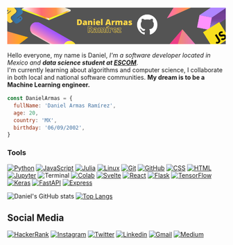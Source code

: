 ![GitHub Header](images/header2.png)

Hello everyone, my name is Daniel, *I'm a software developer located in Mexico and **data science student at [ESCOM](https://www.escom.ipn.mx/)***.      
I'm currently learning about algorithms and computer science, I collaborate in both local and national software communities. **My dream is to be a Machine Learning engineer.**
```javascript
const DanielArmas = {
  fullName: 'Daniel Armas Ramírez',
  age: 20,
  country: 'MX',
  birthday: '06/09/2002',
}
```
### Tools
[![Python](https://img.shields.io/badge/-Python-blue?logo=python&logoColor=yellow&style=for-the-badge)](https://www.python.org/)
[![JavaScript](https://img.shields.io/badge/-JavaScript-yellow?logo=javascript&logoColor=black&style=for-the-badge)](https://developer.mozilla.org/es/docs/Web/JavaScript)
[![Julia](https://img.shields.io/badge/-Julia-9558B2?logo=julia&logoColor=white&style=for-the-badge)](https://julialang.org/)
[![Linux](https://img.shields.io/badge/-Linux-FCC624?logo=linux&logoColor=black&style=for-the-badge)](https://www.linux.org/)
[![Git](https://img.shields.io/badge/-Git-F05032?logo=git&logoColor=white&style=for-the-badge)](https://git-scm.com/)
[![GitHub](https://img.shields.io/badge/-GitHub-181717?logo=github&logoColor=white&style=for-the-badge)](https://github.com/home)
[![CSS](https://img.shields.io/badge/-CSS-1572B6?logo=css3&logoColor=white&style=for-the-badge)](https://developer.mozilla.org/es/docs/Web/CSS)
[![HTML](https://img.shields.io/badge/-HTML-E34F26?logo=html5&logoColor=white&style=for-the-badge)](https://developer.mozilla.org/es/docs/Web/HTML)
[![Jupyter](https://img.shields.io/badge/-Jupyter-F37626?logo=jupyter&logoColor=white&style=for-the-badge)](https://jupyter.org/)
![Terminal](https://img.shields.io/badge/-Terminal-4D4D4D?logo=windows-terminal&logoColor=white&style=for-the-badge)
[![Colab](https://img.shields.io/badge/-Colab-F9AB00?logo=google-colab&logoColor=white&style=for-the-badge)](https://colab.research.google.com/notebooks/welcome.ipynb)
[![Svelte](https://img.shields.io/badge/-Svelte-FF3E00?logo=svelte&logoColor=white&style=for-the-badge)](https://svelte.dev/)
[![React](https://img.shields.io/badge/-React-61DAFB?logo=react&logoColor=black&style=for-the-badge)](https://reactjs.org/)
[![Flask](https://img.shields.io/badge/-Flask-000000?logo=flask&logoColor=white&style=for-the-badge)](https://flask.palletsprojects.com/en/2.0.x/#)
[![TensorFlow](https://img.shields.io/badge/-TensorFlow-FF6F00?logo=tensorflow&logoColor=white&style=for-the-badge)](https://www.tensorflow.org/)
[![Keras](https://img.shields.io/badge/-Keras-D00000?logo=keras&logoColor=white&style=for-the-badge)](https://keras.io/)
[![FastAPI](https://shields.io/badge/-FastAPI-009688?logo=fastapi&logoColor=white&style=for-the-badge)](https://fastapi.tiangolo.com/)
[![Express](https://shields.io/badge/-Express-000000?logo=express&logoColor=white&style=for-the-badge)](https://expressjs.com/es/)

![Daniel's GitHub stats](https://github-readme-stats.vercel.app/api?username=daniel692a&show_icons=true&theme=synthwave)
[![Top Langs](https://github-readme-stats.vercel.app/api/top-langs/?username=daniel692a&layout=compact&theme=synthwave)](https://github.com/anuraghazra/github-readme-stats)

## Social Media
[![HackerRank](https://shields.io/badge/-HackerRank-00EA64?logo=hackerrank&logoColor=white&style=for-the-badge)](https://www.hackerrank.com/daniel692a)
[![Instagram](https://shields.io/badge/-Instagram-E4405F?logo=instagram&logoColor=white&style=for-the-badge)](https://www.instagram.com/daniel692a)
[![Twitter](https://shields.io/badge/-Twitter-1DA1F2?logo=twitter&logoColor=white&style=for-the-badge)](https://twitter.com/daniel692a)
[![Linkedin](https://shields.io/badge/-LinkedIn-0A66C2?logo=linkedin&logoColor=white&style=for-the-badge)](https://www.linkedin.com/in/danielarmasrmz/)
[![Gmail](https://img.shields.io/badge/Gmail-D14836?style=for-the-badge&logo=Gmail&logoColor=white)](mailto:daniel62armas@gmail.com)
[![Medium](https://shields.io/badge/-Medium-000000?logo=medium&logoColor=white&style=for-the-badge)](https://daniel692a.medium.com/)
